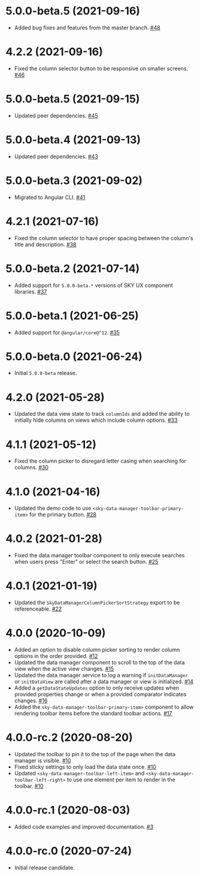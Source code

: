 # 5.0.0-beta.5 (2021-09-16)

- Added bug fixes and features from the master branch. [#48](https://github.com/blackbaud/skyux-data-manager/pull/48)

# 4.2.2 (2021-09-16)

- Fixed the column selector button to be responsive on smaller screens. [#46](https://github.com/blackbaud/skyux-data-manager/pull/46)

# 5.0.0-beta.5 (2021-09-15)

- Updated peer dependencies. [#45](https://github.com/blackbaud/skyux-data-manager/pull/45)

# 5.0.0-beta.4 (2021-09-13)

- Updated peer dependencies. [#43](https://github.com/blackbaud/skyux-data-manager/pull/43)

# 5.0.0-beta.3 (2021-09-02)

- Migrated to Angular CLI. [#41](https://github.com/blackbaud/skyux-data-manager/pull/41)

# 4.2.1 (2021-07-16)

- Fixed the column selector to have proper spacing between the column's title and description. [#38](https://github.com/blackbaud/skyux-data-manager/pull/38)

# 5.0.0-beta.2 (2021-07-14)

- Added support for `5.0.0-beta.*` versions of SKY UX component libraries. [#37](https://github.com/blackbaud/skyux-data-manager/pull/37)

# 5.0.0-beta.1 (2021-06-25)

- Added support for `@angular/core@^12`. [#35](https://github.com/blackbaud/skyux-data-manager/pull/35)

# 5.0.0-beta.0 (2021-06-24)

- Initial `5.0.0-beta` release.

# 4.2.0 (2021-05-28)

- Updated the data view state to track `columnIds` and added the ability to initially hide columns on views which include column options. [#33](https://github.com/blackbaud/skyux-data-manager/pull/33)

# 4.1.1 (2021-05-12)

- Fixed the column picker to disregard letter casing when searching for columns. [#30](https://github.com/blackbaud/skyux-data-manager/pull/30)

# 4.1.0 (2021-04-16)

- Updated the demo code to use `<sky-data-manager-toolbar-primary-item>` for the primary button. [#28](https://github.com/blackbaud/skyux-data-manager/pull/28)

# 4.0.2 (2021-01-28)

- Fixed the data manager toolbar component to only execute searches when users press "Enter" or select the search button. [#25](https://github.com/blackbaud/skyux-data-manager/pull/25)

# 4.0.1 (2021-01-19)
- Updated the `SkyDataManagerColumnPickerSortStrategy` export to be referenceable. [#22](https://github.com/blackbaud/skyux-data-manager/pull/22)

# 4.0.0 (2020-10-09)
- Added an option to disable column picker sorting to render column options in the order provided. [#12](https://github.com/blackbaud/skyux-data-manager/pull/12)
- Updated the data manager component to scroll to the top of the data view when the active view changes. [#15](https://github.com/blackbaud/skyux-data-manager/pull/15)
- Updated the data manager service to log a warning if `initDataManager` or `initDataView` are called after a data manager or view is initialized. [#14](https://github.com/blackbaud/skyux-data-manager/pull/14)
- Added a `getDataStateUpdates` option to only receive updates when provided properties change or when a provided comparator indicates changes. [#16](https://github.com/blackbaud/skyux-data-manager/pull/16)
- Added the `sky-data-manager-toolbar-primary-item>` component to allow rendering toolbar items before the standard toolbar actions. [#17](https://github.com/blackbaud/skyux-data-manager/pull/17)

# 4.0.0-rc.2 (2020-08-20)

- Updated the toolbar to pin it to the top of the page when the data manager is visible. [#10](https://github.com/blackbaud/skyux-data-manager/pull/10)
- Fixed sticky settings to only load the data state once. [#10](https://github.com/blackbaud/skyux-data-manager/pull/10)
- Updated `<sky-data-manager-toolbar-left-item>` and `<sky-data-manager-toolbar-left-right>` to use one element per item to render in the toolbar. [#10](https://github.com/blackbaud/skyux-data-manager/pull/10)

# 4.0.0-rc.1 (2020-08-03)

- Added code examples and improved documentation. [#3](https://github.com/blackbaud/skyux-data-manager/pull/3)

# 4.0.0-rc.0 (2020-07-24)

- Initial release candidate.
